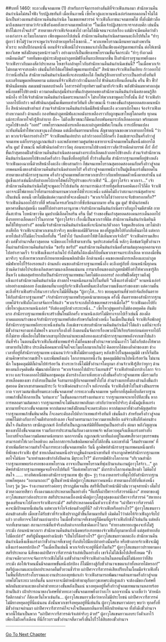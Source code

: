 ##บทที่ 1460: ทะลวงขั้นจอมเทพ (1)
สำหรับการจัดการอย่างสันติที่จ้าวเฟิงเสนอมา สำนักหวนคืนต้นกำเนิดไม่สนใจฟัง รีบปฏิเสธทันที
เมื่อเห็นภาพนี้ เซี่ยโหวอู่และหานหนิงเอ๋อร์อดทอดถอนใจไม่ได้ นึกเป็นห่วงแทนสำนักหวนคืนต้นกำเนิด
ในเขตเทพสวรรค์ จ้าวเฟิงก็เอาชนะจอมเทพได้ ทั้งยิ่งมีข่าวลือมาถึงเขตดาราชาดว่าจ้าวเฟิงยังเคยสังหารจอมเทพอีกด้วย
“ในเมื่อเจ้าปฏิเสธการเจรจาสงบศึก เช่นนั้นข้าก็ไม่เกรงใจแล้ว!”
สายตาของจ้าวเฟิงจ้องเพ่งไป
เขาไม่ได้มีเจตนาจะก่อเรื่อง แต่มักจะมีคนคิดว่าตัวเองเก่งกาจ ละโมบโลภมาก
เพียงพูดออกไปเช่นนี้ สำนักหวนคืนต้นกำเนิดสามคนตะลึงไปทันใด
“ฮ่าๆ ผู้เยาว์ ข้าไม่รู้ว่าควรจะพูดว่าเจ้ากล้าหาญหรือโง่เขลาดี...”
พวกเทพโบราณเฉียนหยวนต่างพากันหัวเราะ
หกสิบปีก่อนหน้านี้ ตอนที่จ้าวเฟิงหนีไปจากเขตผาเก่าก็เป็นเพียงแค่ปฐมเทพเท่านั้น
ต่อให้เขามีของวิเศษ พลังฝึกตนรุดหน้ารวดเร็ว อย่างมากก็เป็นเพียงเทพโบราณขั้นเจ็ดกระมัง
“ฮ่าๆ ยังอวดดีเหมือนเดิม!”
รอยยิ้มของผู้นำระดับสูงเผ่าภูตทมิฬยิ่งเย็นยะเยียบมากขึ้น
ฝั่งสำนักรากฐานเทพยิ่งมองจ้าวเฟิงราวกับมองสัตว์ประหลาด ไยเขาจึงกล้าคุยโวกับสำนักหวนคืนต้นกำเนิดเช่นนี้?
“ในเมื่อพวกเจ้าไม่ยอมเจรจาสงบศึก เช่นนั้นก็ทำได้แค่ใช้พลังพูดแทนเท่านั้น!”
สีหน้าของจ้าวเฟิงเย็นเยียบ ก้าวออกไปก้าวหนึ่งทันใด
สำนักหวนคืนต้นกำเนิดเพิ่งจะสงบสติลงได้ ก็พลันรู้สึกอยากหัวเราะเป็นอย่างยิ่งทันที และเตรียมพูดเหยียดหยาม
แต่ตอนที่จ้าวเฟิงก้าวก้าวนั้นออกไป ฟ้าดินสะเทือนเลื่อนลั่น
ครืน ฟิ้ว ฟิ้ว!
ฟ้าดินมืดหม่น ลมเมฆม้วนตลบบ้าคลั่ง ไอสวรรค์ทั่วทุกทิศรวมตัวมายังจ้าวเฟิง
พลังฟ้าดินมหาศาลกลุ่มหนึ่งบดขยี้ไปข้างหน้า
ความกดดันกลุ่มนี้ทำเอาขั้นเก้าสุดยอดของสำนักหวนคืนต้นกำเนิดสองคนรู้สึกหนักอึ้ง ทำให้เจ้าสำนักหวนคืนต้นกำเนิดตระหนกตกใจ
ไม่รอให้พวกเขาพูดอะไรทั้งนั้น
ตึง!
จ้าวเฟิงก้าวออกไปอีกก้าว พลังฟ้าดินกลุ่มนั้นเพิ่มทบเท่าทวีทันที
เสี้ยวขณะนี้ ร่างของขั้นเก้าสุดยออดสองคนหนักอึ้ง สีหน้าค่อนข้างย่ำแย่
ส่วนเจ้าสำนักหวนคืนต้นกำเนิดมีสีหน้าตื่นตะลึง ดวงตาเบิกโพลง จ้องจ้าวเฟิงอย่างหวาดกลัว
ด้านหลัง กองทัพเผ่าภูตทมิฬและหอมังกรเหลืองราวกับถูกขุนเขาใหญ่โตกดทับ ทุกคนแม้กระทั่งหายใจยังรู้สึกลำบาก
อั้ก~
ไม่ถึงเสี้ยวขณะก็มีคนเกือบพันคนกระอักเลือดออกมา พร้อมถอยกรูดไปข้างหลัง
“ถอย!”
เทพโบราณหอมังกรเหลืองและเผ่าภูตทมิฬตะโกนลั่น
การเปลี่ยนแปลงกะทันหันนี้ทำให้พวกเขางุนงงไปหมด แต่เมื่ออันตรายมาเยือน สัญชาตญาณของพวกเขาบอกให้หนี
“ว่ามา พวกเจ้าจัดการอย่างไร?”
จ้าวเฟิงพลันเอ่ยปาก แล้วก้าวออกไปอีกครั้ง
ถึงแม้เขาจะเป็นครึ่งก้าวสู่จอมเทพ แต่ก็บรรลุกฎเกณฑ์แล้ว และพลังเทพรวมศูนย์ของเขายากจะมีจอมเทพในขั้นหนึ่งต่อกรได้
ครืน ตูม!
ชั่วขณะนี้ พลังฟ้าดินก่อตัวราววัตถุ ก่อนทะยานไปข้างหน้าราวสัตว์ร้ายดึกดำบรรพ์
อั้ก! อั้ก!
ขั้นเก้าสุดยอดฝั่งสำนักหวนคืนต้นกำเนิดสองคนต่างกระอักเลือดแล้วถอยไปข้างหลัง
ส่วนเจ้าสำนักหวนคืนต้นกำเนิดถอยไปข้างหลังครึ่งก้าว ยืนแข็งทื่ออยู่กับที่ ทั่วร่างสั่นเทิ้ม
สำนักรากฐานเทพที่อยู่ข้างหลังจ้าวเฟิงมองฉากนี้ด้วยสีหน้าอึ้งตะลึง
เพียงสามก้าว ก็ข่มจนเทพโบราณสุดยอดสองคนกับครึ่งก้าวสู่จอมเทพคนหนึ่งของสำนักหวนคืนต้นกำเนิดล่าถอยไป!
ครึ่งก้าวสู่จอมเทพนับว่าเป็นผู้แข็งแกร่งชั้นยอดในสายตาของสำนักรากฐานเทพ ครึ่งก้าวสู่จอมเทพสังหารพวกเขาก็ราวกับเหยียบมดตัวหนึ่งตายเท่านั้น
แต่ผู้แข็งแกร่งเช่นนี้กลับล่าถอยไปภายใต้พลังไร้รูปร่างของจ้าวเฟิง!
“นี่...ผู้อาวุโสจ้าว พวกเรา...”
เจ้าสำนักหวนคืนต้นกำเนิดไม่รู้จะพูดอะไรไปเช่นกัน
สถานการณ์เลวร้ายที่สุดที่เขาเคยคิดเอาไว้ก็คือ จ้าวเฟิงอาจจะมีไพ่ตายอะไรที่สามารถต้านทานพวกเขาได้ชั่วระยะหนึ่ง
แต่คิดไม่ถึงว่าสถานการณ์สุดท้ายจะเป็นเช่นนี้
ตอนนี้ เขาไม่มีแม้แต่ความกล้าที่จะลงมือแล้ว
“พวกเจ้าไม่ใช่ว่าอยากจะจับข้าหรอกหรือ?”
จ้าวเฟิงเดินออกไปก้าวที่สี่ พร้อมโคจรเสวียนอ้าวที่ซับซ้อนมากมาย
ครืน ตูม ตูม!
ฟ้าดินก่อพลังมหาศาลขึ้นกลุ่มหนึ่ง บดขยี้ไปอย่างทรงอานุภาพ
เจ้าสำนักหวนคืนต้นกำเนิดราวกับถูกโจมตีสาหัส กายสั่นสะท้าน ใบหน้าขาวซีด มุมปากมีเลือดไหลริน
ครืน บึ้ม!
ร่างของขั้นเก้าสุดยอดสองคนกระเด็นออกไป ทิ้งรอยทางเลือดเอาไว้ในอากาศ
“ผู้อาวุโสจ้าว เรื่องนี้เป็นพวกเราที่ผิด สำนักหวนคืนต้นกำเนิดยินดีชดใช้ให้ทุกอย่าง!”
ตอนนี้เจ้าสำนักหวนคืนต้นกำเนิดเพิ่งจะนึกคำแก้ตัวออก จึงพูดเสียงอ่อน
เขาไม่กล้าสงสัยอีก จ้าวเฟิงจะฆ่าพวกเขาแล้วจริงๆ
ขอเพียงแค่มีชีวิตรอด ของที่สูญเสียไปยังกลับคืนมาได้ แต่หากตายไปแล้วก็ไม่มีอะไรเหลือทั้งสิ้น
“ไสหัวไป วันหลังอย่าให้ข้าได้เห็นพวกเจ้าอีก!”
จ้าวเฟิงคำรามเสียงต่ำ
แค่ขั้วอำนาจสี่ดาวสุดยอด จะมีของอะไรที่เข้าตาเขากัน
จุดประสงค์ครั้งนี้ หลักๆ คือข่มขวัญขั้วอำนาจอื่นผ่านสำนักหวนคืนต้นกำเนิด
“ขอรับ ขอรับ!”
คนสำนักหวนคืนต้นกำเนิดทั้งสามล้มลุกคลุกคลานจากไปอย่างรวดเร็ว
จ้าวเฟิงแข็งแกร่งเกินไป ยังไม่ทันได้ลงมือก็บีบคั้นพวกเขาจนกระอักเลือด
หากลงมือขึ้นมาจริงๆ จะสังหารพวกเขาก็ง่ายดายเหมือนพลิกฝ่ามือ
อีกด้านหนึ่ง คนของหอมังกรเหลืองและเผ่าภูตทมิฬหายไปไร้ร่องรอยแล้ว
ด้านหลัง คนของสำนักรากฐานเทพนิ่งอึ้ง ตะลึงอยู่กับที่
ก่อนหน้านี้ทุกคนล้วนคิดว่าต่อไปจะต้องเกิดสงครามนองเลือดแน่นอน การมาเยือนของเผ่าภูตทมิฬยิ่งทำให้พวกเขารู้สึกสิ้นหวัง
แต่ผลสุดท้ายกลับเป็นสำนักรากฐานเทพชนะโดยไม่ต้องออกรบ!
กองทัพฝั่งศัตรูรวมถึงผู้แข็งแกร่งสำนักหวนคืนต้นกำเนิด ต่างตกใจจนหนีลนลานไปในทันที
“แข็งแกร่งยิ่งนัก!”
หานหนิงเอ๋อร์เอ่ยอย่างเหม่อลอย
ถึงแม้ตอนที่นางอยู่กับจ้าวเฟิงก็เคยตื่นตะลึงกับความแข็งแกร่งของเขา แต่ความตื่นตะลึงที่จ้าวเฟิงสร้างให้นางราวกับจะไม่มีที่สิ้นสุด
“ผู้อาวุโส...จ้าว ขอบคุณท่านที่ช่วยกำจัดภัยอันตรายให้กับสำนักรากฐานเทพ!”
เจ้าสำนักรากฐานเทพรีบรุดหน้ามาขอบคุณ
ครั้งนี้ อันตรายของสำนักรากฐานเทพได้จ้าวเฟิงถือโอกาสจัดการให้แล้ว
“พวกเจ้าจะกลับไปเขตเทพสวรรค์เมื่อใด?”
จ้าวเฟิงมองไปยังเซี่ยโหวอู่และหานหนิงเอ๋อร์
“ยังต้องอยู่อีกช่วงระยะหนึ่ง...”
เซี่ยโหวอู่พูดอย่างไม่ต้องหยุดคิด
อันดับแรก สำนักรากฐานเทพเพิ่งจะสร้างขึ้นใหม่อีกครั้ง หานหนิงเอ๋อร์ไม่มีทางจากไปเร็วเช่นนี้
สองคือบาดแผลบนร่างของเจ้าสำนักรากฐานเทพยังต้องรักษากันอีกช่วงหนึ่ง
ในเมื่อเป็นเช่นนี้ จ้าวเฟิงจึงพักอยู่ที่สำนักรากฐานเทพอีกระยะหนึ่งเช่นกัน
ถึงแม้เขาจะสยบสำนักหวนคืนต้นกำเนิดไว้ได้แล้ว แต่ก็น่าจะยังมีขั้วอำนาจบางแห่งไม่พอใจ มาเอาเรื่องถึงที่
ถึงตอนนั้นจัดการเรื่องพวกนี้ให้เรียบร้อยก่อนค่อยจากไปก็ยังไม่สาย
เพื่อเลี่ยงไม่ให้พวกเขาบุกไปหาเผ่าแพะเพลิงทองและสำนักรากฐานเทพหลังจากเขาไปแล้ว
อันที่จริง ในตอนนั้นจ้าวเฟิงก็แค่ขังเทพแท้จริงไม่กี่คนของขั้วอำนาจพวกนั้นเอาไว้ ไม่ถึงกับต้องให้พวกเขาตายกันไปข้าง
ประเด็นคือคนพวกนี้จิตใจละโมบโลภมากเกินไป คิดอยากได้ของล้ำค่าของเขา
ช่วงเวลาที่อยู่ที่สำนักรากฐานเทพ แน่นอนว่าจ้าวเฟิงไม่มีทางอยู่เฉยๆ
หลังเข้าไปในชุดคลุมมิติ เขาก็เริ่มปิดด่านศึกษาทำความเข้าใจ และเพิ่มพลังแฝง
โลกภายนอกหนึ่งวัน ชุดคลุมมิติผ่านไปหนึ่งร้อยวัน
ไม่นานนัก ในชุดคลุมมิติก็ผ่านไปห้าร้อยวัน ช่วงระหว่างนี้ไม่มีขั้วอำนาจใดบุกมา
ส่วนจ้าวเฟิงรู้สึกว่าทุกๆ ด้านของตนถึงจุดติดขัด พัฒนาต่อได้ยาก
“พวกเจ้าออกไปเฝ้าระวังแทนข้า!”
จ้าวเฟิงย้ายมังกรล้างโลกา จ้าวหวาง และจ้างคงออกไปมิตินอกชุดคลุม
มังกรล้างโลกาเพิ่งทะลวงถึงขั้นครึ่งก้าวสู่จอมเทพ เมื่อรวมกับสายเลือดของเขา กำลังรบเป็นเลิศ จึงสามารถสู้กับจอมเทพทั่วไปได้
ส่วนร่างแยกทั้งสองล้วนถึงขั้นเก้าสุดยอด
มีพวกเขาสามคนเฝ้าระวัง จ้าวเฟิงค่อนข้างวางใจ
หลังจากนั้น จ้าวเฟิงก็เข้าไปในห้วงฝันบรรพกาล รวบรวมสมาธิเตรียมทะลวงขั้นจอมเทพ!
การทะลวงขั้นจอมเทพ จุดที่ยากที่สุดคือบีบอัดรากฐานเทพเก้าขั้นให้กลายเป็น ‘แท่นเทวะ’
ในขั้นตอนการสร้างแท่นเทวะ รากฐานเทพจะหายไปทีละขั้น หากการหลอมรวมล้มเหลว รากฐานเทพก็จะไม่คืนสภาพกลับมา เท่ากับว่าหายไปจริงๆ
ดังนั้นผู้แข็งแกร่งมากมายที่จะลวงขั้นจอมเทพ หากล้มเหลวพลังฝึกตนก็จะลดระดับลง
หากล้มเหลวที่ช่วงสำคัญสุดท้าย รากฐานเทพเก้าขั้นพินาศสิ้น ก็จะลดระดับลงไปต่ำกว่าเทพแท้จริงทันที
เช่นนี้แล้ว สำหรับครึ่งก้าวสู่จอมเทพก็ไม่ต่างกับการโจมตีทำลายล้างเลย เจ็บปวดทรมานกว่าความตายเสียอีก
แต่จ้าวเฟิงก็ยังค่อนข้างมั่นใจ
อันดับแรก เขามีกฎเกณฑ์ อีกทั้งยังเป็นกฎเกณฑ์มิติที่ยืดหยุ่นเป็นอย่างยิ่ง
ต่อมา พลังวิญญาณของเขาก็ถึงขั้นจอมเทพ รวมกับการประสานกันกับดวงตาเทพเจ้า พลังควบคุมจึงแข็งแกร่งอย่างยิ่ง โอกาสที่จะเกิดความผิดพลาดน้อยมาก
นอกจากนั้น กฎเกณฑ์เวลาที่แฝงอยู่ในเศษเสี้ยวอาวุธบรรพชนสามารถทำให้เวลาไหลช้าลง ลดโอกาสการเกิดข้อผิดพลาดไปได้อีกขั้น
และเขายังมี ‘โสมปราณเทพ’ ที่ช่วยเพิ่มอัตราความสำเร็จในการทะลวงขั้นจอมเทพอีก
วันนี้
ลูกศิษย์สำนักรากฐานเทพคนหนึ่งมายังที่พักของจ้าวเฟิง
ฟุ่บ!
ชายเกล็ดดำคนหนึ่งปรากฏขึ้นด้านหน้าเขาทันที ทำเอาลูกศิษย์สำนักรากฐานเทพตกใจไม่น้อย
“นายท่านของข้ากำลังปิดด่าน มีธุระอะไร?”
มังกรทมิฬล้างโลกาถาม
“บริเวณสำนักรากฐานเทพพบร่องรอยของเทพโบราณ อาจจะเป็นเทพโบราณที่พุ่งเป้ามาเล่นงานผู้อาวุโสจ้าว...”
ลูกศิษย์สำนักรากฐานเทพพูดจบก็จากไปทันที
“ก็แค่เทพโบราณ!”
มังกรล้างโลกาแค่นเสียงต่ำ ไม่คิดไปสนใจ
……
ทางทิศเหนือของสำนักรากฐานเทพ
ฟุ่บ ฟุ่บ~
จู่ๆ ร่างเงาหลายร่างที่มุ่งไปยังสำนักรากฐานเทพก็หยุดลง
“ออกมาเถอะ!”
ผู้เป็นหัวหน้าคือผู้อาวุโสแขนยาวคนหนึ่ง สายตามองไปยังที่แห่งหนึ่งไกลๆ
วู้ม วู้ม~
ร่างเงาหลายร่างค่อยๆ ปรากฏชัดเจนขึ้น
สตรีที่เป็นหัวหน้ามีผิวมันวาวดุจสายน้ำ เต็มไปด้วยลวดลายสีขาว ทั้งงดงามและประหลาดเป็นอย่างยิ่ง
“ที่แท้ก็เผ่าปีศาจวารีสวรรค์นี่เอง”
สายตาของผู้อาวุโสแขนยาวส่องประกาย
สตรีประหลาดเบื้องหน้าคือผู้อาวุโสสูงสุดของเผ่าปีศาจวารีสวรรค์
“สหายกงซูคงเตรียมจะไปสังหารจ้าวเฟิงกระมัง!”
สตรีประหลาดคนนั้นหัวเราะชั่วร้าย
“เผ่าปีศาจวารีสวรรค์ก็คงจะมีเป้าหมายนี้เช่นกัน แต่พวกเจ้าไยจึงซ่อนตัวอยู่ที่นี่? กลัวจ้าวเฟิงหรืออย่างไร?”
ผู้อาวุโสแขนยาวค่อนข้างสงสัย
เมื่อเขาได้รับข่าวที่จ้าวเฟิงปรากฏตัวขึ้นก็ตามมาทันที เดิมคิดไว้ว่าต่อให้จ้าวเฟิงถูกจับไปแล้ว บางทีอาจจะได้ส่วนแบ่งมาบ้าง
ในเมื่อขั้วอำนาจที่เขาอยู่ก็มีคนที่ถูกจ้าวเฟิงกักขังไว้เช่นกัน
แต่หลังจากที่เขาตามมา สถานการณ์ที่แท้จริงกลับต่างจากที่เขาคิดเอาไว้มาก
“ท่าทางสหายกงซูคงจะยังไม่รู้กระมัง ก่อนหน้าพวกเรา สำนักหวนคืนต้นกำเนิดพบร่องรอยของจ้าวเฟิงก็บุกมาหาถึงที่ แต่สุดท้ายกลับไปมือเปล่า!”
สตรีผู้นั้นพูดอย่างเนิบช้า
“เป็นไปได้อย่างไร?”
ผู้อาวุโสแขนยาวตกตะลึง
สำนักหวนคืนต้นกำเนิดซึ่งแข็งแกร่งกว่าขั้วอำนาจที่เขาอยู่ ยังกลับไปมือเปล่าอย่างนั้นหรือ
หรือข้างกายจ้าวเฟิงจะมีผู้แข็งแกร่งคอยปกป้อง?
“ในเมื่อเป็นเช่นนี้ พวกเจ้ายังจะอยู่ที่นี่ทำไมกัน?”
ผู้อาวุโสแขนยาวปรายตามองสตรีประหลาด
นิสัยของเผ่าปีศาจวารีสวรรค์เจ้าเล่ห์เป็นอย่างยิ่ง เขาจึงไม่ได้เชื่อไปเสียทั้งหมด
“ขั้วอำนาจเดียวอาจจะจัดการจ้าวเฟิงไม่ได้ แต่ขั้วอำนาจที่จ้าวเฟิงล่วงเกินในตอนนั้นมีไม่น้อยกว่ายี่สิบกระมัง ต่อให้เจ้าคนนั้นมีจอมเทพขั้นหนึ่งปกป้อง ก็ไม่มีทางสู้กับขั้วอำนาจเขตผาเก่าทั้งหลายได้หรอก!”
สตรีผู้งดงามและแปลกประหลาดยิ้มยั่วยวนชั่วร้าย
เผ่าปีศาจวารีสวรรค์เสียเปรียบในเงื้อมมือจ้าวเฟิงทั้งในพื้นที่ลับรกร้างโบราณและงานประลองยุทธ์ผาเก่า
จ้าวเฟิงสามารถพัฒนาจนต้านทานครึ่งก้าวสู่จอมเทพได้ในระยะเวลาอันสั้น นอกจากจะมีตำหนักห้าธาตุกับอาวุธเทพระดับสูงแล้ว จะต้องมีของวิเศษที่พลิกผันชะตาและของล้ำค่าช่วยทะลวงขั้นพลังเป็นแน่
นางหยุดอยู่ที่ครึ่งก้าวสู่จอมเทพมานานหลายร้อยล้านปีแล้ว เฝ้าปรารถนาของวิเศษที่ช่วยทะลวงขั้นจอมเทพยิ่งกว่าอะไร
นอกจากนั้น นางเชื่อว่า ‘ตำหนักรัตติกาลม่วง’ ก็ต้องหวั่นไหวเช่นกัน...
ผู้อาวุโสแขนยาวเชื่อว่าหากไม่มีประโยชน์ เผ่าปีศาจวารีสวรรค์ไม่มีทางหยุดอยู่ที่นี่แน่นอน ดังนั้นพวกเขาจึงหยุดอยู่ที่นี่เช่นกัน
ผู้อาวุโสแขนยาวค่อยๆ พบว่า
ทุกครั้งที่มีขั้วอำนาจผ่านมา เผ่าปีศาจวารีสวรรค์ก็จะจงใจเปิดเผยกลิ่นอายให้อีกฝ่ายค้นเจอ ทั้งยังดึงขั้วอำนาจพวกนี้ให้มาเป็นพวก
“เผ่าปีศาจวารีสวรรค์เจ้าเล่ห์จริงๆ ด้วย!”
ผู้อาวุโสแขนยาวแอบระวังตัวเอาไว้
เพียงไม่ถึงครึ่งเดือน ที่นี่ก็รวบรวมขั้วอำนาจสี่ดาวครึ่งขึ้นไปไว้ได้สิบสองขั้วอำนาจ
…………………………………………


[Go To Next Chapter]( ./317.md)